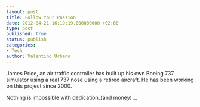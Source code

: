 ```yaml
---
layout: post
title: Follow Your Passion
date: 2012-04-21 16:19:19.000000000 +02:00
type: post
published: true
status: publish
categories:
- Tech
author: Valentino Urbano
---
```


James Price, an air traffic controller has built up his own Boeing 737 simulator using a real 737 nose using a retired aircraft. He has been working on this project since 2000\.


Nothing is impossible with dedication_(and money) _.